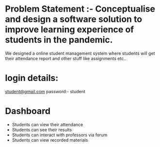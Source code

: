 # Problem Statement :- Conceptualise and design a software solution to improve learning experience of students in the pandemic.

We designed a online student management system where students will get their attendance report and other stuff like assignments etc..


# login details:
student@gmail.com
password:- student


# Dashboard
<ul>
<li> Students can view their attendance
<li> Students can see their results
<li> Students can interact with professors via forum 
<li> Students can view recorded materials 
